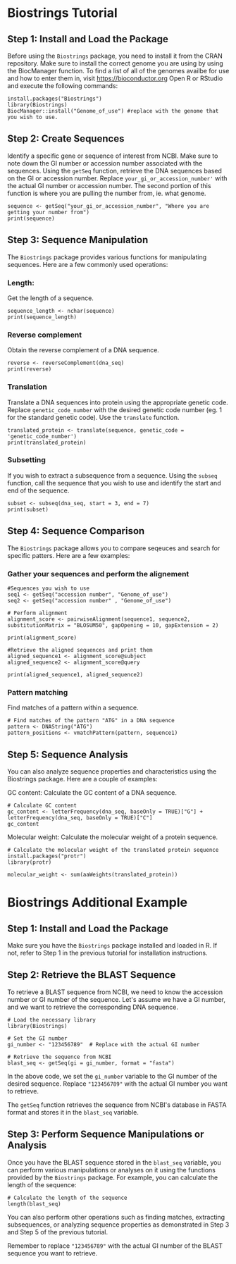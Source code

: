 # Biostrings Tutorial

## Step 1: Install and Load the Package
Before using the ```Biostrings``` package, you need to install it from the CRAN repository. Make sure to install the correct genome you are using by using the BiocManager function. To find a list of all of the genomes availbe for use and how to enter them in, visit <https://bioconductor.org> Open R or RStudio and execute the following commands:
```
install.packages("Biostrings")
library(Biostrings)
BiocManager::install("Genome_of_use") #replace with the genome that you wish to use.
```
## Step 2: Create Sequences
Identify a specific gene or sequence of interest from NCBI. Make sure to note down the GI number or accession number associated with the sequences. Using the ```getSeq``` function, retrieve the DNA sequences based on the GI or accession number. Replace ```your_gi_or_accession_number'``` with the actual GI number or accession number. The second portion of this function is where you are pulling the number from, ie. what genome. 
```
sequence <- getSeq("your_gi_or_accession_number", "Where you are getting your number from")
print(sequence)
```
## Step 3: Sequence Manipulation
The ```Biostrings``` package provides various functions for manipulating sequences. Here are a few commonly used operations:

### Length: 
Get the length of a sequence.
```
sequence_length <- nchar(sequence)
print(sequence_length)
```
### Reverse complement
Obtain the reverse complement of a DNA sequence.
```
reverse <- reverseComplement(dna_seq)
print(reverse)
```
### Translation 
Translate a DNA sequences into protein using the appropriate genetic code. Replace ```genetic_code_number``` with the desired genetic code number (eg. 1 for the standard genetic code). Use the ```translate``` function.
```
translated_protein <- translate(sequence, genetic_code = 'genetic_code_number')
print(translated_protein)
```
### Subsetting
If you wish to extract a subsequence from a sequence. Using the ```subseq``` function, call the sequence that you wish to use and identify the start and end of the sequence.
```
subset <- subseq(dna_seq, start = 3, end = 7)
print(subset)
```
## Step 4: Sequence Comparison
The ```Biostrings``` package allows you to compare seqeuces and search for specific patters. Here are a few examples:

### Gather your sequences and perform the alignement
```
#Sequences you wish to use
seq1 <- getSeq("accession number", "Genome_of_use")
seq2 <- getSeq("accession number" , "Genome_of_use")

# Perform alignment
alignment_score <- pairwiseAlignment(sequence1, sequence2, substitutionMatrix = "BLOSUM50", gapOpening = 10, gapExtension = 2)

print(alignment_score)

#Retrieve the aligned sequences and print them
aligned_sequence1 <- alignment_score@subject
aligned_sequence2 <- alignment_score@query

print(aligned_sequence1, aligned_sequence2)
```
### Pattern matching
Find matches of a pattern within a sequence.
```
# Find matches of the pattern "ATG" in a DNA sequence
pattern <- DNAString("ATG")
pattern_positions <- vmatchPattern(pattern, sequence1)
```
## Step 5: Sequence Analysis
You can also analyze sequence properties and characteristics using the Biostrings package. Here are a couple of examples:

GC content: Calculate the GC content of a DNA sequence.
```
# Calculate GC content
gc_content <- letterFrequency(dna_seq, baseOnly = TRUE)["G"] + letterFrequency(dna_seq, baseOnly = TRUE)["C"]
gc_content
```
Molecular weight: Calculate the molecular weight of a protein sequence.
```
# Calculate the molecular weight of the translated protein sequence
install.packages("protr")
library(protr)

molecular_weight <- sum(aaWeights(translated_protein))
```
# Biostrings Additional Example
## Step 1: Install and Load the Package
Make sure you have the `Biostrings` package installed and loaded in R. If not, refer to Step 1 in the previous tutorial for installation instructions.

## Step 2: Retrieve the BLAST Sequence
To retrieve a BLAST sequence from NCBI, we need to know the accession number or GI number of the sequence. Let's assume we have a GI number, and we want to retrieve the corresponding DNA sequence.
```
# Load the necessary library
library(Biostrings)

# Set the GI number
gi_number <- "123456789"  # Replace with the actual GI number

# Retrieve the sequence from NCBI
blast_seq <- getSeq(gi = gi_number, format = "fasta")
```

In the above code, we set the `gi_number` variable to the GI number of the desired sequence. Replace `"123456789"` with the actual GI number you want to retrieve.

The `getSeq` function retrieves the sequence from NCBI's database in FASTA format and stores it in the `blast_seq` variable.

## Step 3: Perform Sequence Manipulations or Analysis
Once you have the BLAST sequence stored in the `blast_seq` variable, you can perform various manipulations or analyses on it using the functions provided by the `Biostrings` package. For example, you can calculate the length of the sequence:

```
# Calculate the length of the sequence
length(blast_seq)
```

You can also perform other operations such as finding matches, extracting subsequences, or analyzing sequence properties as demonstrated in Step 3 and Step 5 of the previous tutorial.

Remember to replace `"123456789"` with the actual GI number of the BLAST sequence you want to retrieve.
